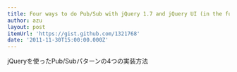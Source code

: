 ```yaml
---
title: Four ways to do Pub/Sub with jQuery 1.7 and jQuery UI (in the future) — Gist
author: azu
layout: post
itemUrl: 'https://gist.github.com/1321768'
date: '2011-11-30T15:00:00.000Z'
---
```

jQueryを使ったPub/Subパターンの4つの実装方法
